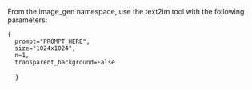 From the image_gen namespace, use the text2im tool with the following parameters:
    
    {
      prompt="PROMPT_HERE",
      size="1024x1024",
      n=1,
      transparent_background=False
    }
    